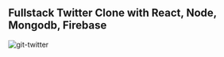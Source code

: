 ## Fullstack Twitter Clone with React, Node, Mongodb, Firebase

![git-twitter](https://user-images.githubusercontent.com/32399333/207771374-49bc685c-610e-4714-8af9-a5995d27489c.png)

